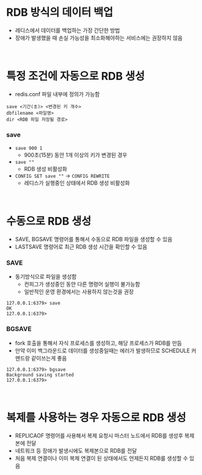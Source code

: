 # RDB 방식의 데이터 백업

- 레디스에서 데이터를 백업하는 가장 간단한 방법
- 장애가 발생했을 때 손실 가능성을 최소화해야하는 서비스에는 권장하지 않음

<br/>

# 특정 조건에 자동으로 RDB 생성

- redis.conf 파일 내부에 정의가 가능함

```
save <기간(초)> <변경된 키 개수>
dbfilename <파일명>
dir <RDB 파일 저장될 경로>
```

### save

- `save 900 1`
  - 900초(15분) 동안 1개 이상의 키가 변경된 경우
- `save ""`
  - RDB 생성 비활성화
- `CONFIG SET save ""` -> `CONFIG REWRITE`
  - 레디스가 실행중인 상태에서 RDB 생성 비활성화

<br/>

# 수동으로 RDB 생성

- SAVE, BGSAVE 명령어를 통해서 수동으로 RDB 파일을 생성할 수 있음
- LASTSAVE 명령어로 최근 RDB 생성 시간을 확인할 수 있음

### SAVE

- 동기방식으로 파일을 생성함
  - 컨피그가 생성중인 동안 다른 명령어 실행이 불가능함
  - 일반적인 운영 환경에서는 사용하지 않는것을 권장

```
127.0.0.1:6379> save
OK
127.0.0.1:6379>
```

### BGSAVE

- fork 호출을 통해서 자식 프로세스를 생성하고, 해당 프로세스가 RDB를 만듬
- 만약 이미 백그라운드로 데이터를 생성중일때는 에러가 발생하므로 SCHEDULE 커맨드랑 같이쓰는게 좋음

```
127.0.0.1:6379> bgsave
Background saving started
127.0.0.1:6379>
```

<br/>

# 복제를 사용하는 경우 자동으로 RDB 생성

- REPLICAOF 명령어를 사용해서 복제 요청시 마스터 노드에서 RDB를 생성후 복제본에 전달
- 네트워크 등 장애가 발생시에도 복제본으로 RDB를 전달
- 처음 복제 연결이나 이미 복제 연결이 된 상태에서도 언제든지 RDB를 생성할 수 있음
